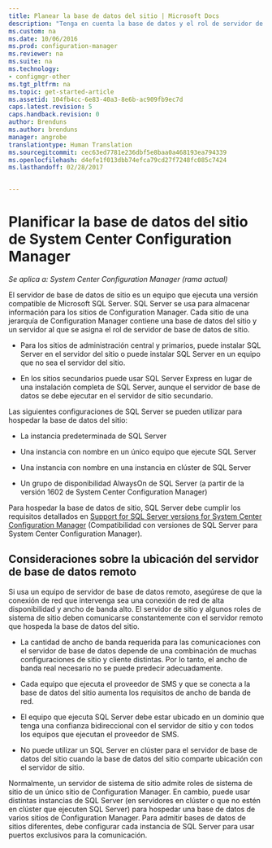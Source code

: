 ```yaml
---
title: Planear la base de datos del sitio | Microsoft Docs
description: "Tenga en cuenta la base de datos y el rol de servidor de base de datos de sitio cuando planifique la jerarquía de System Center Configuration Manager."
ms.custom: na
ms.date: 10/06/2016
ms.prod: configuration-manager
ms.reviewer: na
ms.suite: na
ms.technology:
- configmgr-other
ms.tgt_pltfrm: na
ms.topic: get-started-article
ms.assetid: 104fb4cc-6e83-40a3-8e6b-ac909fb9ec7d
caps.latest.revision: 5
caps.handback.revision: 0
author: Brenduns
ms.author: brenduns
manager: angrobe
translationtype: Human Translation
ms.sourcegitcommit: cec63ed7781e236dbf5e8baa0a468193ea794339
ms.openlocfilehash: d4efe1f013dbb74efca79cd27f7248fc085c7424
ms.lasthandoff: 02/28/2017


---
```

# <a name="plan-for-the-site-database-for-system-center-configuration-manager"></a>Planificar la base de datos del sitio de System Center Configuration Manager

*Se aplica a: System Center Configuration Manager (rama actual)*

El servidor de base de datos de sitio es un equipo que ejecuta una versión compatible de Microsoft SQL Server. SQL Server se usa para almacenar información para los sitios de Configuration Manager. Cada sitio de una jerarquía de Configuration Manager contiene una base de datos del sitio y un servidor al que se asigna el rol de servidor de base de datos de sitio.  

-   Para los sitios de administración central y primarios, puede instalar SQL Server en el servidor del sitio o puede instalar SQL Server en un equipo que no sea el servidor del sitio.  

-   En los sitios secundarios puede usar SQL Server Express en lugar de una instalación completa de SQL Server, aunque el servidor de base de datos se debe ejecutar en el servidor de sitio secundario.  

Las siguientes configuraciones de SQL Server se pueden utilizar para hospedar la base de datos del sitio:  

-   La instancia predeterminada de SQL Server  

-   Una instancia con nombre en un único equipo que ejecute SQL Server  

-   Una instancia con nombre en una instancia en clúster de SQL Server  

-   Un grupo de disponibilidad AlwaysOn de SQL Server (a partir de la versión 1602 de System Center Configuration Manager)


Para hospedar la base de datos de sitio, SQL Server debe cumplir los requisitos detallados en [Support for SQL Server versions for System Center Configuration Manager](../../../core/plan-design/configs/support-for-sql-server-versions.md) (Compatibilidad con versiones de SQL Server para System Center Configuration Manager).  



## <a name="remote-database-server-location-considerations"></a>Consideraciones sobre la ubicación del servidor de base de datos remoto  

Si usa un equipo de servidor de base de datos remoto, asegúrese de que la conexión de red que intervenga sea una conexión de red de alta disponibilidad y ancho de banda alto. El servidor de sitio y algunos roles de sistema de sitio deben comunicarse constantemente con el servidor remoto que hospeda la base de datos del sitio.

-   La cantidad de ancho de banda requerida para las comunicaciones con el servidor de base de datos depende de una combinación de muchas configuraciones de sitio y cliente distintas. Por lo tanto, el ancho de banda real necesario no se puede predecir adecuadamente.  

-   Cada equipo que ejecuta el proveedor de SMS y que se conecta a la base de datos del sitio aumenta los requisitos de ancho de banda de red.  

-   El equipo que ejecuta SQL Server debe estar ubicado en un dominio que tenga una confianza bidireccional con el servidor de sitio y con todos los equipos que ejecutan el proveedor de SMS.  

-   No puede utilizar un SQL Server en clúster para el servidor de base de datos del sitio cuando la base de datos del sitio comparte ubicación con el servidor de sitio.  


Normalmente, un servidor de sistema de sitio admite roles de sistema de sitio de un único sitio de Configuration Manager. En cambio, puede usar distintas instancias de SQL Server (en servidores en clúster o que no estén en clúster que ejecuten SQL Server) para hospedar una base de datos de varios sitios de Configuration Manager. Para admitir bases de datos de sitios diferentes, debe configurar cada instancia de SQL Server para usar puertos exclusivos para la comunicación.  

